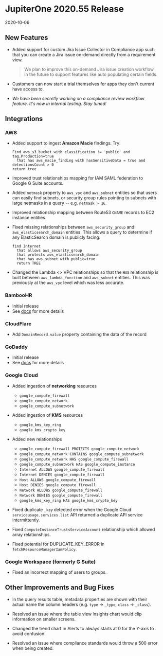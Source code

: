 # JupiterOne 2020.55 Release

2020-10-06

## New Features

- Added support for custom Jira Issue Collector in Compliance app such that you can create a Jira
  issue on-demand directly from a requirement view. 

  > We plan to improve this on-demand Jira issue creation workflow in the future to support features
  > like auto populating certain fields.

- Customers can now start a trial themselves for apps they don't current have access to.

- _We have been secretly working on a compliance review workflow feature. It's now in internal testing. Stay tuned!_

## Integrations

### AWS

* Added support to ingest **Amazon Macie** findings. Try:

  ```j1ql
  Find aws_s3_bucket with classification != 'public' and tag.Production=true
    that has aws_macie_finding with hasSensitiveData = true and detectionsCount > 0 
  return tree
  ```

* Improved trust relationships mapping for IAM SAML federation to Google G Suite accounts.

* Added `netmask` property to `aws_vpc` and `aws_subnet` entities so that users can easily find subnets, 
  or security group rules pointing to subnets with large netmasks in a query -- e.g. `netmask > 16`.

* Improved relationship mapping between Route53 `CNAME` records to EC2 instance entities.

* Fixed missing relationships between `aws_security_group` and `aws_elasticsearch_domain` entities.
  This allows a query to determine if any ElasticSearch domain is publicly facing:

  ```j1ql
  find Internet 
    that allows aws_security_group 
    that protects aws_elasticsearch_domain 
    that has aws_subnet with public=true
    return TREE
  ```

* Changed the Lambda <> VPC relationships so that the `HAS` relationship is built between 
  `aws_lambda_function` and `aws_subnet` entities. This was previously at the `aws_vpc` level 
  which was less accurate. 

### BambooHR

* Initial release 
* See [docs](../docs/integrations/bamboohr/index.md) for more details

### CloudFlare

- Add `DomainRecord.value` property containing the data of the record

### GoDaddy

* Initial release 
* See [docs](../docs/integrations/godaddy/index.md) for more details

### Google Cloud

* Added ingestion of **networking** resources
  - `google_compute_firewall`
  - `google_compute_network`
  - `google_compute_subnetwork`

* Added ingestion of **KMS** resources
  - `google_kms_key_ring`
  - `google_kms_crypto_key`

* Added new relationships
  - `google_compute_firewall PROTECTS google_compute_network`
  - `google_compute_network CONTAINS google_compute_subnetwork`
  - `google_compute_network HAS google_compute_firewall`
  - `google_compute_subnetwork HAS google_compute_instance`
  - `Internet ALLOWS google_compute_firewall`
  - `Internet DENIES google_compute_firewall`
  - `Host ALLOWS google_compute_firewall`
  - `Host DENIES google_compute_firewall`
  - `Network ALLOWS google_compute_firewall`
  - `Network DENIES google_compute_firewall`
  - `google_kms_key_ring HAS google_kms_crypto_key`

* Fixed duplicate `_key` detected error when the Google Cloud
  `serviceusage.services.list` API returned a duplicate API service
  intermittently.

* Fixed `ComputeInstanceTrustsServiceAccount` relationship which allowed array
  relationships.

* Fixed potential for DUPLICATE_KEY_ERROR in `fetchResourceManagerIamPolicy`.

### Google Workspace (formerly G Suite)

- Fixed an incorrect mapping of users to groups.

## Other Improvements and Bug Fixes

- In the query results table, metadata properties are shown with their actual name the column 
  headers (e.g. `type` -> `_type`, `class` -> `_class`).

- Resolved an issue where the table view Insights chart would clip information on smaller screens.

- Changed the trend chart in Alerts to always starts at 0 for the Y-axis to avoid confusion.

- Resolved an issue where compliance standards would throw a 500 error when being created.
